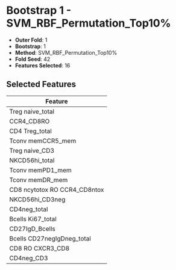 # Bootstrap 1 - SVM_RBF_Permutation_Top10%

- **Outer Fold**: 1
- **Bootstrap**: 1
- **Method**: SVM_RBF_Permutation_Top10%
- **Fold Seed**: 42
- **Features Selected**: 16

## Selected Features

| Feature |
|---------|
| Treg naive_total |
| CCR4_CD8RO |
| CD4 Treg_total |
| Tconv memCCR5_mem |
| Treg naive_CD3 |
| NKCD56hi_total |
| Tconv memPD1_mem |
| Tconv memDR_mem |
| CD8 ncytotox RO CCR4_CD8ntox |
| NKCD56hi_CD3neg |
| CD4neg_total |
| Bcells Ki67_total |
| CD27IgD_Bcells |
| Bcells CD27negIgDneg_total |
| CD8 RO CXCR3_CD8 |
| CD4neg_CD3 |

